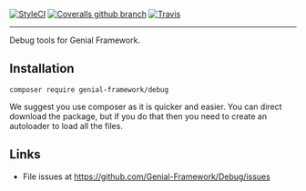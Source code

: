 [![StyleCI](https://styleci.io/repos/115214565/shield?branch=master)](https://styleci.io/repos/115214565) [![Coveralls github branch](https://img.shields.io/coveralls/github/Genial-Framework/Debug/master.svg?style=flat-square)](https://coveralls.io/github/Genial-Framework/Debug?branch=master) [![Travis](https://img.shields.io/travis/Genial-Framework/Debug.svg?style=flat-square)](https://travis-ci.org/Genial-Framework/Debug) 

-------
Debug tools for Genial Framework.

## Installation
```
composer require genial-framework/debug
```

We suggest you use composer as it is quicker and easier. You can direct download the package, but if you do that then you need to create an autoloader to load all the files.

## Links
- File issues at https://github.com/Genial-Framework/Debug/issues
